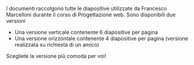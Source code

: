I documenti raccolgono tutte le diapositive utilizzate da Francesco Marcelloni durante il corso di Progettazione web.  Sono disponibili due versioni
<ul>
<li>Una versione verticale contenente 6 diapositive per pagina</li>
<li>Una versione orizzontale contenente 4 diapositive per pagina (versione realizzata su richiesta di un amico)</li>
</ul>
Scegliete la versione più comoda per voi!